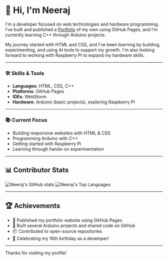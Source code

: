 # 👋 Hi, I'm Neeraj

I'm a developer focused on web technologies and hardware programming. I’ve built and published a [Portfolio](https://serial-commit-dev.github.io/My-Portfolio/) of my own using GitHub Pages, and I’m currently learning C++ through Arduino projects.

My journey started with HTML and CSS, and I’ve been learning by building, experimenting, and using AI tools to support my growth. I'm also looking forward to working with Raspberry Pi to expand my hardware skills.

---

### 🛠️ Skills & Tools

- **Languages**: HTML, CSS, C++
- **Platforms**: GitHub Pages
- **IDEs**: WebStorm
- **Hardware**: Arduino (basic projects), exploring Raspberry Pi

---

### 📚 Current Focus

- Building responsive websites with HTML & CSS
- Programming Arduino with C++
- Getting started with Raspberry Pi
- Learning through hands-on experimentation

---

## 📊 Contributor Stats



![Neeraj's GitHub stats](https://github-readme-stats.vercel.app/api?username=serial-commit-dev&show_icons=true&theme=radical)
![Neeraj's Top Languages](https://github-readme-stats.vercel.app/api/top-langs/?username=serial-commit-dev&layout=compact)

---

## 🏆 Achievements



- 🚀 Published my portfolio website using GitHub Pages
- 🔌 Built several Arduino projects and shared code on GitHub
- 📦 Contributed to open-source repositories
- 🎂 Celebrating my 16th birthday as a developer!


---

Thanks for visiting my profile!
